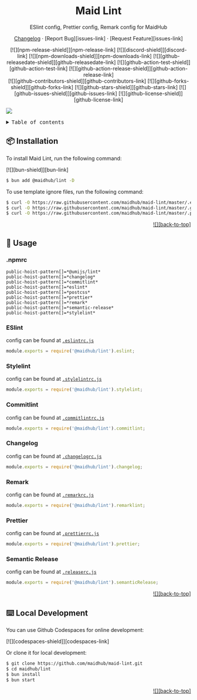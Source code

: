 <a name="readme-top"></a><div align="center">


<h1>Maid Lint</h1>

ESlint config, Prettier config, Remark config for MaidHub

[Changelog](./CHANGELOG.md) · [Report Bug][issues-link] · [Request Feature][issues-link]

<!-- SHIELD GROUP -->

[![][npm-release-shield]][npm-release-link]
[![][discord-shield]][discord-link]
[![][npm-downloads-shield]][npm-downloads-link]
[![][github-releasedate-shield]][github-releasedate-link]
[![][github-action-test-shield]][github-action-test-link]
[![][github-action-release-shield]][github-action-release-link]<br/>
[![][github-contributors-shield]][github-contributors-link]
[![][github-forks-shield]][github-forks-link]
[![][github-stars-shield]][github-stars-link]
[![][github-issues-shield]][github-issues-link]
[![][github-license-shield]][github-license-link]

</div>

![](https://raw.githubusercontent.com/andreasbm/readme/master/assets/lines/rainbow.png)

<details>
<summary><kbd>Table of contents</kbd></summary>

#### TOC

- [📦 Installation](#-installation)
- [🤯 Usage](#-usage)
  - [.npmrc](#npmrc)
  - [ESlint](#eslint)
  - [Stylelint](#stylelint)
  - [Commitlint](#commitlint)
  - [Changelog](#changelog)
  - [Remark](#remark)
  - [Prettier](#prettier)
  - [Semantic Release](#semantic-release)
- [⌨️ Local Development](#️-local-development)

####

</details>

## 📦 Installation

To install Maid Lint, run the following command:

[![][bun-shield]][bun-link]

```bash
$ bun add @maidhub/lint -D
```

To use template ignore files, run the following command:

```bash
$ curl -O https://raw.githubusercontent.com/maidhub/maid-lint/master/.eslintignore
$ curl -O https://raw.githubusercontent.com/maidhub/maid-lint/master/.gitignore
$ curl -O https://raw.githubusercontent.com/maidhub/maid-lint/master/.prettierignore
```

<div align="right">

[![][back-to-top]](#readme-top)

</div>

## 🤯 Usage

### .npmrc

```text
public-hoist-pattern[]=*@umijs/lint*
public-hoist-pattern[]=*changelog*
public-hoist-pattern[]=*commitlint*
public-hoist-pattern[]=*eslint*
public-hoist-pattern[]=*postcss*
public-hoist-pattern[]=*prettier*
public-hoist-pattern[]=*remark*
public-hoist-pattern[]=*semantic-release*
public-hoist-pattern[]=*stylelint*
```

### ESlint

config can be found at [`.eslintrc.js`](/src/eslint/index.ts)

```js
module.exports = require('@maidhub/lint').eslint;
```

### Stylelint

config can be found at [`.stylelintrc.js`](/src/stylelint/index.ts)

```js
module.exports = require('@maidhub/lint').stylelint;
```

### Commitlint

config can be found at [`.commitlintrc.js`](/src/commitlint/index.ts)

```js
module.exports = require('@maidhub/lint').commitlint;
```

### Changelog

config can be found at [`.changelogrc.js`](/src/changelog/index.ts)

```js
module.exports = require('@maidhub/lint').changelog;
```

### Remark

config can be found at [`.remarkrc.js`](/src/remarklint/index.ts)

```js
module.exports = require('@maidhub/lint').remarklint;
```

### Prettier

config can be found at [`.prettierrc.js`](/src/prettier/index.ts)

```js
module.exports = require('@maidhub/lint').prettier;
```

### Semantic Release

config can be found at [`.releaserc.js`](/src/semantic-release/index.ts)

```js
module.exports = require('@maidhub/lint').semanticRelease;
```

<div align="right">

[![][back-to-top]](#readme-top)

</div>

## ⌨️ Local Development

You can use Github Codespaces for online development:

[![][codespaces-shield]][codespaces-link]

Or clone it for local development:

```bash
$ git clone https://github.com/maidhub/maid-lint.git
$ cd maidhub/lint
$ bun install
$ bun start
```

<div align="right">

[![][back-to-top]](#readme-top)

</div>


